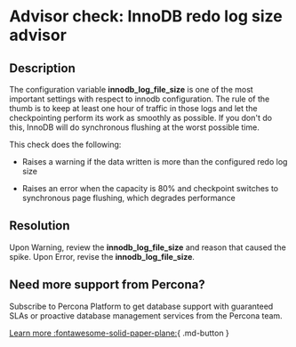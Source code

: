 # Advisor check: InnoDB redo log size advisor

## Description

The configuration variable **innodb_log_file_size** is one of the most important settings with respect to innodb configuration.
The rule of the thumb is to keep at least one hour of traffic in those logs and let the checkpointing perform its work as smoothly as possible. If you don't do this, InnoDB will do synchronous flushing at the worst possible time.

This check does the following:

* Raises a warning if the data written is more than the configured redo log size

* Raises an error when the capacity is 80% and checkpoint switches to synchronous page flushing, which degrades performance

## Resolution

Upon Warning, review the **innodb_log_file_size** and reason that caused the spike. 
Upon Error, revise the **innodb_log_file_size**.


## Need more support from Percona?

Subscribe to Percona Platform to get database support with guaranteed SLAs or proactive database management services from the Percona team.

[Learn more :fontawesome-solid-paper-plane:](https://per.co.na/subscribe){ .md-button }
